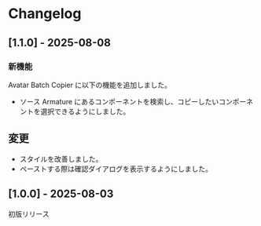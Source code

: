 # Changelog

## [1.1.0] - 2025-08-08

### 新機能

Avatar Batch Copier に以下の機能を追加しました。

-   ソース Armature にあるコンポーネントを検索し、コピーしたいコンポーネントを選択できるようにしました。

## 変更

-   スタイルを改善しました。
-   ペーストする際は確認ダイアログを表示するようにしました。

## [1.0.0] - 2025-08-03

初版リリース
